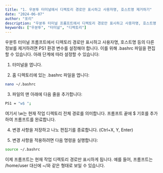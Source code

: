 ```yaml
---
title: "1. 우분투 터미널에서 디렉토리 경로만 표시하고 사용자명, 호스트명 제거하기"
date: "2024-06-07"
author: "포리"
description: "우분투 터미널 프롬프트에서 디렉토리 경로만 표시하고 사용자명, 호스트명 등의 다른 정보를 제거하려면 PS1 환경 변수를 설정해야 합니다."
keywords: ["우분투", "터미널", "디렉토리"]
---
```


우분투 터미널 프롬프트에서 디렉토리 경로만 표시하고 사용자명, 호스트명 등의 다른 정보를 제거하려면 PS1 환경 변수를 설정해야 합니다. 이를 위해 .bashrc 파일을 편집할 수 있습니다. 아래 단계에 따라 설정할 수 있습니다:

1. 터미널을 엽니다.

2. 홈 디렉토리에 있는 .bashrc 파일을 엽니다:

```bash
nano ~/.bashrc
```

3. 파일의 맨 아래에 다음 줄을 추가합니다:

```bash
PS1 = "w$ ";
```

여기서 \w는 현재 작업 디렉토리 전체 경로를 의미합니다. 프롬프트 끝에 $ 기호를 추가하여 프롬프트를 완료합니다.

4. 변경 사항을 저장하고 나노 편집기를 종료합니다. (Ctrl+X, Y, Enter)

5. 변경 사항을 적용하려면 다음 명령을 실행합니다:

```bash
source ~/.bashrc
```

이제 프롬프트는 현재 작업 디렉토리 경로만 표시하게 됩니다. 예를 들어, 프롬프트는 /home/user 대신에 ~/와 같은 형태로 보일 수 있습니다.
